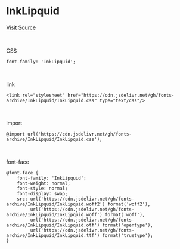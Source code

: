 # InkLipquid

[Visit Source](https://carpe-diem-your-life.tistory.com/30)

&nbsp;

CSS

```
font-family: 'InkLipquid';
```

&nbsp;

link

```
<link rel="stylesheet" href="https://cdn.jsdelivr.net/gh/fonts-archive/InkLipquid/InkLipquid.css" type="text/css"/>
```

&nbsp;

import

```
@import url('https://cdn.jsdelivr.net/gh/fonts-archive/InkLipquid/InkLipquid.css');
```

&nbsp;

font-face

```
@font-face {
    font-family: 'InkLipquid';
    font-weight: normal;
    font-style: normal;
    font-display: swap;
    src: url('https://cdn.jsdelivr.net/gh/fonts-archive/InkLipquid/InkLipquid.woff2') format('woff2'),
         url('https://cdn.jsdelivr.net/gh/fonts-archive/InkLipquid/InkLipquid.woff') format('woff'),
         url('https://cdn.jsdelivr.net/gh/fonts-archive/InkLipquid/InkLipquid.otf') format('opentype'),
         url('https://cdn.jsdelivr.net/gh/fonts-archive/InkLipquid/InkLipquid.ttf') format('truetype');
}
```
